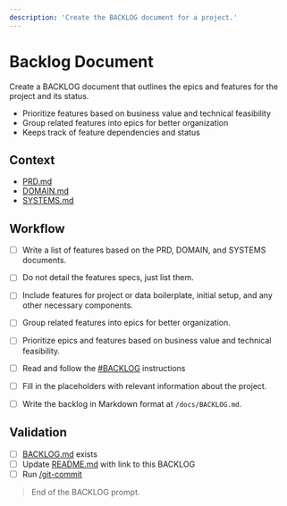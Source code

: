 ```yaml
---
description: 'Create the BACKLOG document for a project.'
---
```


# Backlog Document

Create a BACKLOG document that outlines the epics and features for the project and its status.

- Prioritize features based on business value and technical feasibility
- Group related features into epics for better organization
- Keeps track of feature dependencies and status

## Context

- [PRD.md](/docs/PRD.md) 
- [DOMAIN.md](/docs/DOMAIN.md) 
- [SYSTEMS.md](/docs/SYSTEMS.md) 

## Workflow

- [ ] Write a list of features based on the PRD, DOMAIN, and SYSTEMS documents.
- [ ] Do not detail the features specs, just list them.
- [ ] Include features for project or data boilerplate, initial setup, and any other necessary components.
- [ ] Group related features into epics for better organization.
- [ ] Prioritize epics and features based on business value and technical feasibility.

- [ ] Read and follow the [#BACKLOG](/.github/instructions/BACKLOG.instructions.md) instructions

- [ ] Fill in the placeholders with relevant information about the project. 

- [ ] Write the backlog in Markdown format at `/docs/BACKLOG.md`.

## Validation

- [ ] [BACKLOG.md](/docs/BACKLOG.md) exists 
- [ ] Update [README.md](/README.md) with link to this BACKLOG
- [ ] Run [/git-commit](/.github/prompts/git-commit.prompt.md) 

> End of the BACKLOG prompt.
